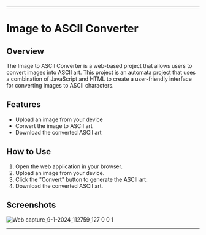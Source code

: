 

---
# Image to ASCII Converter

## Overview
The Image to ASCII Converter is a web-based project that allows users to convert images into ASCII art. This project is an automata project that uses a combination of JavaScript and HTML to create a user-friendly interface for converting images to ASCII characters.

## Features
- Upload an image from your device
- Convert the image to ASCII art
- Download the converted ASCII art

## How to Use
1. Open the web application in your browser.
2. Upload an image from your device.
3. Click the "Convert" button to generate the ASCII art.
4. Download the converted ASCII art.

## Screenshots
![Web capture_9-1-2024_112759_127 0 0 1](https://github.com/Hammadu696/Image-to-ASCII/assets/132342505/2fe45cc2-fe07-4beb-b23d-534c68b03787)


---
